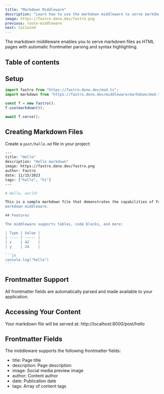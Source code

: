 ```yaml
---
title: "Markdown Middleware"
description: "Learn how to use the markdown middleware to serve markdown files as web pages"
image: https://fastro.deno.dev/fastro.png
previous: route-middleware
next: tailwind
---
```


The markdown middleware enables you to serve markdown files as HTML pages with
automatic frontmatter parsing and syntax highlighting.

## Table of contents

## Setup

```ts
import fastro from "https://fastro.deno.dev/mod.ts";
import markdown from "https://fastro.deno.dev/middleware/markdown/mod.tsx";

const f = new fastro();
f.use(markdown());

await f.serve();
```

## Creating Markdown Files

Create a `post/hello.md` file in your project:

````bash
---
title: "Hello"
description: "Hello markdown"
image: https://fastro.deno.dev/fastro.png
author: Fastro
date: 11/15/2023
tags: ["hello", "hi"]
---

# Hello, world!

This is a sample markdown file that demonstrates the capabilities of Fastro's
markdown middleware.

## Features

The middleware supports tables, code blocks, and more:

| Type | Value |
| ---- | ----- |
| x    | 42    |
| y    | 24    |

```js
console.log("hello")
```
````

## Frontmatter Support

All frontmatter fields are automatically parsed and made available to your
application.

## Accessing Your Content

Your markdown file will be served at: http://localhost:8000/post/hello

## Frontmatter Fields

The middleware supports the following frontmatter fields:

- title: Page title
- description: Page description
- image: Social media preview image
- author: Content author
- date: Publication date
- tags: Array of content tags
